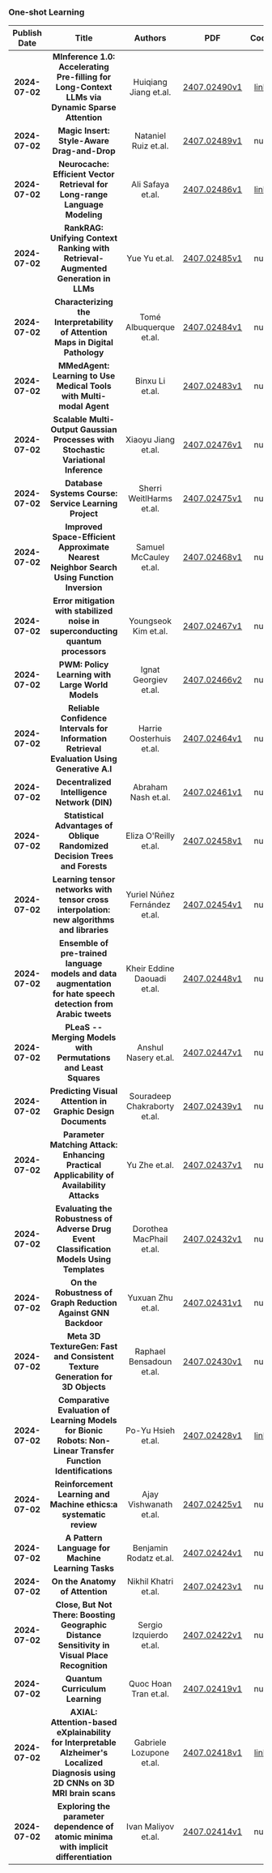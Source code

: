 
### One-shot Learning
|Publish Date|Title|Authors|PDF|Code|
| :---: | :---: | :---: | :---: | :---: |
|**2024-07-02**|**MInference 1.0: Accelerating Pre-filling for Long-Context LLMs via Dynamic Sparse Attention**|Huiqiang Jiang et.al.|[2407.02490v1](http://arxiv.org/abs/2407.02490v1)|[link](https://github.com/microsoft/MInference)|
|**2024-07-02**|**Magic Insert: Style-Aware Drag-and-Drop**|Nataniel Ruiz et.al.|[2407.02489v1](http://arxiv.org/abs/2407.02489v1)|null|
|**2024-07-02**|**Neurocache: Efficient Vector Retrieval for Long-range Language Modeling**|Ali Safaya et.al.|[2407.02486v1](http://arxiv.org/abs/2407.02486v1)|[link](https://github.com/alisafaya/neurocache)|
|**2024-07-02**|**RankRAG: Unifying Context Ranking with Retrieval-Augmented Generation in LLMs**|Yue Yu et.al.|[2407.02485v1](http://arxiv.org/abs/2407.02485v1)|null|
|**2024-07-02**|**Characterizing the Interpretability of Attention Maps in Digital Pathology**|Tomé Albuquerque et.al.|[2407.02484v1](http://arxiv.org/abs/2407.02484v1)|null|
|**2024-07-02**|**MMedAgent: Learning to Use Medical Tools with Multi-modal Agent**|Binxu Li et.al.|[2407.02483v1](http://arxiv.org/abs/2407.02483v1)|null|
|**2024-07-02**|**Scalable Multi-Output Gaussian Processes with Stochastic Variational Inference**|Xiaoyu Jiang et.al.|[2407.02476v1](http://arxiv.org/abs/2407.02476v1)|null|
|**2024-07-02**|**Database Systems Course: Service Learning Project**|Sherri WeitlHarms et.al.|[2407.02475v1](http://arxiv.org/abs/2407.02475v1)|null|
|**2024-07-02**|**Improved Space-Efficient Approximate Nearest Neighbor Search Using Function Inversion**|Samuel McCauley et.al.|[2407.02468v1](http://arxiv.org/abs/2407.02468v1)|null|
|**2024-07-02**|**Error mitigation with stabilized noise in superconducting quantum processors**|Youngseok Kim et.al.|[2407.02467v1](http://arxiv.org/abs/2407.02467v1)|null|
|**2024-07-02**|**PWM: Policy Learning with Large World Models**|Ignat Georgiev et.al.|[2407.02466v2](http://arxiv.org/abs/2407.02466v2)|null|
|**2024-07-02**|**Reliable Confidence Intervals for Information Retrieval Evaluation Using Generative A.I**|Harrie Oosterhuis et.al.|[2407.02464v1](http://arxiv.org/abs/2407.02464v1)|null|
|**2024-07-02**|**Decentralized Intelligence Network (DIN)**|Abraham Nash et.al.|[2407.02461v1](http://arxiv.org/abs/2407.02461v1)|null|
|**2024-07-02**|**Statistical Advantages of Oblique Randomized Decision Trees and Forests**|Eliza O'Reilly et.al.|[2407.02458v1](http://arxiv.org/abs/2407.02458v1)|null|
|**2024-07-02**|**Learning tensor networks with tensor cross interpolation: new algorithms and libraries**|Yuriel Núñez Fernández et.al.|[2407.02454v1](http://arxiv.org/abs/2407.02454v1)|null|
|**2024-07-02**|**Ensemble of pre-trained language models and data augmentation for hate speech detection from Arabic tweets**|Kheir Eddine Daouadi et.al.|[2407.02448v1](http://arxiv.org/abs/2407.02448v1)|null|
|**2024-07-02**|**PLeaS -- Merging Models with Permutations and Least Squares**|Anshul Nasery et.al.|[2407.02447v1](http://arxiv.org/abs/2407.02447v1)|null|
|**2024-07-02**|**Predicting Visual Attention in Graphic Design Documents**|Souradeep Chakraborty et.al.|[2407.02439v1](http://arxiv.org/abs/2407.02439v1)|null|
|**2024-07-02**|**Parameter Matching Attack: Enhancing Practical Applicability of Availability Attacks**|Yu Zhe et.al.|[2407.02437v1](http://arxiv.org/abs/2407.02437v1)|null|
|**2024-07-02**|**Evaluating the Robustness of Adverse Drug Event Classification Models Using Templates**|Dorothea MacPhail et.al.|[2407.02432v1](http://arxiv.org/abs/2407.02432v1)|null|
|**2024-07-02**|**On the Robustness of Graph Reduction Against GNN Backdoor**|Yuxuan Zhu et.al.|[2407.02431v1](http://arxiv.org/abs/2407.02431v1)|null|
|**2024-07-02**|**Meta 3D TextureGen: Fast and Consistent Texture Generation for 3D Objects**|Raphael Bensadoun et.al.|[2407.02430v1](http://arxiv.org/abs/2407.02430v1)|null|
|**2024-07-02**|**Comparative Evaluation of Learning Models for Bionic Robots: Non-Linear Transfer Function Identifications**|Po-Yu Hsieh et.al.|[2407.02428v1](http://arxiv.org/abs/2407.02428v1)|[link](https://github.com/poyuhs/model-free-robotics)|
|**2024-07-02**|**Reinforcement Learning and Machine ethics:a systematic review**|Ajay Vishwanath et.al.|[2407.02425v1](http://arxiv.org/abs/2407.02425v1)|null|
|**2024-07-02**|**A Pattern Language for Machine Learning Tasks**|Benjamin Rodatz et.al.|[2407.02424v1](http://arxiv.org/abs/2407.02424v1)|null|
|**2024-07-02**|**On the Anatomy of Attention**|Nikhil Khatri et.al.|[2407.02423v1](http://arxiv.org/abs/2407.02423v1)|null|
|**2024-07-02**|**Close, But Not There: Boosting Geographic Distance Sensitivity in Visual Place Recognition**|Sergio Izquierdo et.al.|[2407.02422v1](http://arxiv.org/abs/2407.02422v1)|null|
|**2024-07-02**|**Quantum Curriculum Learning**|Quoc Hoan Tran et.al.|[2407.02419v1](http://arxiv.org/abs/2407.02419v1)|null|
|**2024-07-02**|**AXIAL: Attention-based eXplainability for Interpretable Alzheimer's Localized Diagnosis using 2D CNNs on 3D MRI brain scans**|Gabriele Lozupone et.al.|[2407.02418v1](http://arxiv.org/abs/2407.02418v1)|[link](https://github.com/GabrieleLozupone/AXIAL)|
|**2024-07-02**|**Exploring the parameter dependence of atomic minima with implicit differentiation**|Ivan Maliyov et.al.|[2407.02414v1](http://arxiv.org/abs/2407.02414v1)|null|
